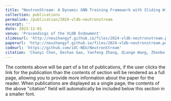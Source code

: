 ```yaml
---
title: "NeutronStream: A Dynamic GNN Training Framework with Sliding Window for Graph Streams"
collection: publications
permalink: /publication/2024-vldb-neutronstream
excerpt: ''
date: 2023-12-01
venue: 'Proceedings of the VLDB Endowment'
slidesurl: 'http://neuzhangyf.github.io/files/2024-vldb-neutronstream.pdf'
paperurl: 'http://neuzhangyf.github.io/files/2024-vldb-neutronstream.pdf'
codeurl: 'https://github.com/iDC-NEU/NeutronStream'
citation: 'Chaoyi Chen, Dechao Gao, Yanfeng Zhang, Qiange Wang, Zhenbo Fu, Xuecang Zhang, Junhua Zhu, Yu Gu, and Ge Yu. &quot;NeutronStream: A Dynamic GNN Training Framework with Sliding Window for Graph Streams.&quot; <i>Proceedings of the VLDB Endowment</i>, 17(3): 455-468, 2024.'
---
```


The contents above will be part of a list of publications, if the user clicks the link for the publication than the contents of section will be rendered as a full page, allowing you to provide more information about the paper for the reader. When publications are displayed as a single page, the contents of the above "citation" field will automatically be included below this section in a smaller font.
